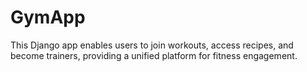 # GymApp
This Django app enables users to join workouts, access recipes, and become trainers, providing a unified platform for fitness engagement.
